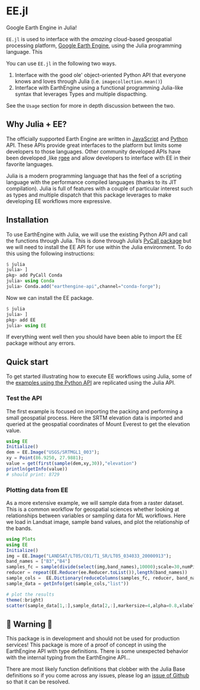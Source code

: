 # EE.jl

Google Earth Engine in Julia!

`EE.jl` is used to interface with the *amazing* cloud-based geospatial processing platform, [Google Earth Engine](https://earthengine.google.com), using the Julia programming language. This 

You can use `EE.jl` in the following two ways.

1. Interface with the good ole' object-oriented Python API that everyone knows and loves through Julia (i.e. `imagecollection.mean()`)
2. Interface with EarthEngine using a functional programming Julia-like syntax that leverages Types and multiple dispacthing.

See the `Usage` section for more in depth discussion between the two.

## Why Julia + EE?

The officially supported Earth Engine are written in [JavaScript](https://developers.google.com/earth-engine/guides/getstarted) and [Python](https://developers.google.com/earth-engine/guides/python_install) API. These APIs provide great interfaces to the platform but limits some developers to those languages. Other community developed APIs have been developed ,like [rgee](https://github.com/r-spatial/rgee/) and allow developers to interface with EE in their favorite languages.

Julia is a modern programming language that has the feel of a scripting language with the performance compiled languages (thanks to its JIT compilation). Julia is full of features with a couple of particular interest such as types and multiple dispatch that this package leverages to make developing EE workflows more expressive.

## Installation

To use EarthEngine with Julia, we will use the existing Python API and call the functions through Julia. This is done through Julia’s [PyCall package](https://github.com/JuliaPy/PyCall.jl) but we will need to install the EE API for use within the Julia environment. To do this using the following instructions:

```julia
$ julia
julia> ]
pkg> add PyCall Conda
julia> using Conda
julia> Conda.add("earthengine-api",channel="conda-forge");
```

Now we can install the EE package.

```julia
$ julia
julia> ]
pkg> add EE
julia> using EE
```

If everything went well then you should have been able to import the EE package without any errors.

## Quick start

To get started illustrating how to execute EE workflows using Julia, some of the [examples using the Python API](https://colab.research.google.com/github/google/earthengine-api/blob/master/python/examples/ipynb/ee-api-colab-setup.ipynb) are replicated using the Julia API.

### Test the API

The first example is focused on importing the packing and performing a small geospatial process. Here the SRTM elevation data is imported and queried at the geospatial coordinates of Mount Everest to get the elevation value.

```julia
using EE
Initialize()
dem = EE.Image("USGS/SRTMGL1_003");
xy = Point(86.9250, 27.9881);
value = get(first(sample(dem,xy,30)),"elevation")
println(getInfo(value))
# should print: 8729
```

### Plotting data from EE

As a more extensive example, we will sample data from a raster dataset. This is a common workflow for geospatial sciences whether looking at relationships between variables or sampling data for ML workflows. Here we load in Landsat image, sample band values, and plot the relationship of the bands.

```julia
using Plots
using EE
Initialize()
img = EE.Image("LANDSAT/LT05/C01/T1_SR/LT05_034033_20000913");
band_names = ["B3","B4"]
samples_fc = sample(divide(select(img,band_names),10000);scale=30,numPixels=500)
reducer = repeat(EE.Reducer(ee.Reducer.toList()),length(band_names))
sample_cols =  EE.Dictionary(reduceColumns(samples_fc, reducer, band_names))
sample_data = getInfo(get(sample_cols,"list"))

# plot the results
theme(:bright)
scatter(sample_data[1,:],sample_data[2,:],markersize=4,alpha=0.8,xlabel="Red",ylabel="NIR",leg=false)
```


## 🚨 Warning 🚨

This package is in development and should not be used for production services! This package is more of a proof of concept in using the EarthEngine API with type definitions. There is some unexpected behavior with the internal typing from the EarthEngine API...

There are most likely function definitions that clobber with the Julia Base definitions so if you come across any issues, please log an [issue of Github](https://github.com/KMarkert/EE.jl/issues) so that it can be resolved.
